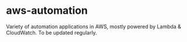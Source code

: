 # aws-automation
Variety of automation applications in AWS, mostly powered by Lambda &amp; CloudWatch. To be updated regularly.
